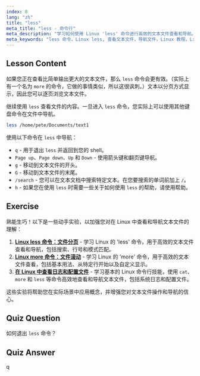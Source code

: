 ```yaml
---
index: 8
lang: "zh"
title: "less"
meta_title: "less - 命令行"
meta_description: "学习如何使用 Linux 'less' 命令进行高效的文本文件查看和导航。通过这份适合初学者的指南，掌握分页、搜索和退出。"
meta_keywords: "less 命令，Linux less, 查看文本文件，导航文件，Linux 教程，Linux 初学者，Linux 指南"
---
```


## Lesson Content

如果您正在查看比简单输出更大的文本文件，那么 `less` 命令会更有效。（实际上有一个名为 `more` 的命令，它做的事情类似，所以这很讽刺。）文本以分页方式显示，因此您可以逐页浏览文本文件。

继续使用 `less` 查看文件的内容。一旦进入 `less` 命令，您实际上可以使用其他键盘命令在文件中导航。

```bash
less /home/pete/Documents/text1
```

使用以下命令在 `less` 中导航：

- `q` - 用于退出 `less` 并返回到您的 shell。
- `Page up`、`Page down`、`Up` 和 `Down` - 使用箭头键和翻页键导航。
- `g` - 移动到文本文件的开头。
- `G` - 移动到文本文件的末尾。
- `/search` - 您可以在文本文档中搜索特定文本。在您要搜索的单词前加上 `/`。
- `h` - 如果您在使用 `less` 时需要一些关于如何使用 `less` 的帮助，请使用帮助。

## Exercise

熟能生巧！以下是一些动手实验，以加强您对在 Linux 中查看和导航文本文件的理解：

1. **[Linux less 命令：文件分页](https://labex.io/zh/labs/linux-linux-less-command-file-paging-214301)** - 学习 Linux 的 'less' 命令，用于高效的文本文件查看和导航，包括搜索、行号和模式匹配。
2. **[Linux more 命令：文件滚动](https://labex.io/zh/labs/linux-linux-more-command-file-scrolling-214299)** - 学习 Linux 的 'more' 命令，用于高效的文本文件查看，包括基本用法、从特定行开始以及自定义显示。
3. **[在 Linux 中查看日志和配置文件](https://labex.io/zh/labs/linux-viewing-log-and-configuration-files-in-linux-387914)** - 学习基本的 Linux 命令行技能，使用 `cat`、`more` 和 `less` 等命令高效地查看和导航文本文件，包括系统日志和配置文件。

这些实验将帮助您在实际场景中应用概念，并增强您对文本文件操作和导航的信心。

## Quiz Question

如何退出 `less` 命令？

## Quiz Answer

q
